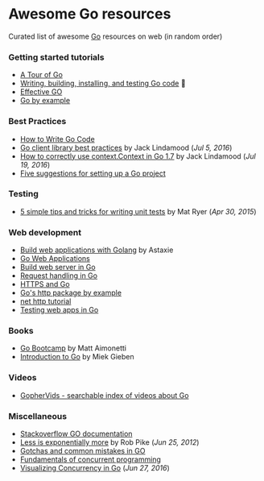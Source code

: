 # Awesome Go resources
Curated list of awesome [Go](https://golang.org/) resources on web (in random order)

### Getting started tutorials
  * [A Tour of Go](https://tour.golang.org/)
  * [Writing, building, installing, and testing Go code](https://www.youtube.com/watch?v=XCsL89YtqCs) :movie_camera:
  * [Effective GO](https://golang.org/doc/effective_go.html)
  * [Go by example](https://gobyexample.com/)


### Best Practices
  * [How to Write Go Code](https://golang.org/doc/code.html)
  * [Go client library best practices](https://medium.com/@cep21/go-client-library-best-practices-83d877d604ca#.lcuiwqais) by Jack Lindamood (_Jul 5, 2016_)
  * [How to correctly use context.Context in Go 1.7](https://medium.com/@cep21/how-to-correctly-use-context-context-in-go-1-7-8f2c0fafdf39#.nilazmxh8) by Jack Lindamood (_Jul 19, 2016_)
  * [Five suggestions for setting up a Go project](http://dave.cheney.net/2014/12/01/five-suggestions-for-setting-up-a-go-project)

### Testing
  * [5 simple tips and tricks for writing unit tests](https://medium.com/@matryer/5-simple-tips-and-tricks-for-writing-unit-tests-in-golang-619653f90742#.vk3vujyh4) by Mat Ryer (_Apr 30, 2015_)

### Web development
  * [Build web applications with Golang](https://www.gitbook.com/book/astaxie/build-web-application-with-golang/details) by Astaxie
  * [Go Web Applications](https://www.gitbook.com/book/waimengmoan/go-applications/details)
  * [Build web server in Go](http://thenewstack.io/building-a-web-server-in-go/)
  * [Request handling in Go](http://www.alexedwards.net/blog/a-recap-of-request-handling)
  * [HTTPS and Go](http://www.kaihag.com/https-and-go/)
  * [Go's http package by example](https://cryptic.io/go-http/)
  * [net http tutorial](http://soryy.com/blog/2014/not-another-go-net-http-tutorial/)
  * [Testing web apps in Go](http://www.markjberger.com/testing-web-apps-in-golang/)


### Books
  * [Go Bootcamp](http://www.golangbootcamp.com/book/) by Matt Aimonetti
  * [Introduction to Go](https://github.com/miekg/gobook) by Miek Gieben

### Videos
  * [GopherVids - searchable index of videos about Go](http://gophervids.appspot.com/)

### Miscellaneous 
  * [Stackoverflow GO documentation](http://stackoverflow.com/documentation/go)
  * [Less is exponentially more](https://commandcenter.blogspot.it/2012/06/less-is-exponentially-more.html) by Rob Pike (_Jun 25, 2012_)
  * [Gotchas and common mistakes in GO](http://devs.cloudimmunity.com/gotchas-and-common-mistakes-in-go-golang/)
  * [Fundamentals of concurrent programming](http://www.nada.kth.se/~snilsson/concurrency/)
  * [Visualizing Concurrency in Go](https://blog.codeship.com/visualizing-concurrency-go/) (_Jun 27, 2016_)

